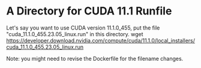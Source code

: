 # A Directory for CUDA 11.1 Runfile

Let's say you want to use CUDA version 11.1.0_455, put the file "cuda_11.1.0_455.23.05_linux.run" in this directory. wget https://developer.download.nvidia.com/compute/cuda/11.1.0/local_installers/cuda_11.1.0_455.23.05_linux.run

Note: you might need to revise the Dockerfile for the filename changes.

